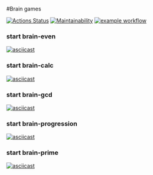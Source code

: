 #Brain games

[![Actions Status](https://github.com/polinchen98/python-project-lvl1/workflows/hexlet-check/badge.svg)](https://github.com/polinchen98/python-project-lvl1/actions)
[![Maintainability](https://api.codeclimate.com/v1/badges/a99a88d28ad37a79dbf6/maintainability)](https://codeclimate.com/github/polinchen98/python-project-lvl1)
[![example workflow](https://github.com/polinchen98/python-project-lvl1/actions/workflows/github-actions.yml/badge.svg)](https://github.com/polinchen98/python-project-lvl1/actions)

### start brain-even
[![asciicast](https://asciinema.org/a/U5X8n6uiXYuEgQ3prDLqhN38R.svg)](https://asciinema.org/a/U5X8n6uiXYuEgQ3prDLqhN38R)

### start brain-calc
[![asciicast](https://asciinema.org/a/Jlmfz2hHUNVVGyzkK9wmHpd4R.svg)](https://asciinema.org/a/Jlmfz2hHUNVVGyzkK9wmHpd4R)


### start brain-gcd
[![asciicast](https://asciinema.org/a/MjWB5ffEorZDkKi1NlniL00Ev.svg)](https://asciinema.org/a/MjWB5ffEorZDkKi1NlniL00Ev)

### start brain-progression
[![asciicast](https://asciinema.org/a/RpENl071CamicUL0yi53eHjIK.svg)](https://asciinema.org/a/RpENl071CamicUL0yi53eHjIK)

### start brain-prime
[![asciicast](https://asciinema.org/a/TQuN5ojqO4FtnxD6L21vxvnLG.svg)](https://asciinema.org/a/TQuN5ojqO4FtnxD6L21vxvnLG)
